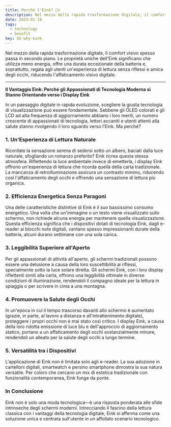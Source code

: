 ```yaml
---
title: Perché l'Eink? 🤷‍♀️
description: Nel mezzo della rapida trasformazione digitale, il comfort visivo spesso passa in secondo piano. Le proprietà uniche dell'Eink significano che utilizza meno energia, offre una durata eccezionale della batteria e, soprattutto, regala agli utenti un'esperienza di lettura senza riflessi e amica degli occhi, riducendo l'affaticamento visivo digitale.
date: 2023-01-10
tags:
  - technology
  - benefit
key: 02-why-eink
---
```

Nel mezzo della rapida trasformazione digitale, il comfort visivo spesso passa in secondo piano. Le proprietà uniche dell'Eink significano che utilizza meno energia, offre una durata eccezionale della batteria e, soprattutto, regala agli utenti un'esperienza di lettura senza riflessi e amica degli occhi, riducendo l'affaticamento visivo digitale.

---

**Il Vantaggio Eink: Perché gli Appassionati di Tecnologia Moderna si Stanno Orientando verso i Display Eink**

In un paesaggio digitale in rapida evoluzione, scegliere la giusta tecnologia di visualizzazione può essere fondamentale. Sebbene gli OLED colorati e gli LCD ad alta frequenza di aggiornamento abbiano i loro meriti, un numero crescente di appassionati di tecnologia, lettori accaniti e utenti attenti alla salute stanno rivolgendo il loro sguardo verso l'Eink. Ma perché?

### 1. **Un'Esperienza di Lettura Naturale**

Ricordate la sensazione serena di sedersi sotto un albero, baciati dalla luce naturale, sfogliando un romanzo preferito? Eink ricrea questa stessa atmosfera. Riflettendo la luce ambientale invece di emetterla, i display Eink offrono un'esperienza di lettura che ricorda quella della carta tradizionale. La mancanza di retroilluminazione assicura un contrasto minimo, riducendo così l'affaticamento degli occhi e offrendo una sensazione di lettura più organica.

### 2. **Efficienza Energetica Senza Paragoni**

Una delle caratteristiche distintive di Eink è il suo bassissimo consumo energetico. Una volta che un'immagine o un testo viene visualizzato sullo schermo, non richiede alcuna energia per mantenere quella visualizzazione. Questa efficienza significa che i dispositivi dotati di tecnologia Eink, dagli e-reader ai blocchi note digitali, vantano spesso impressionanti durate della batteria, alcuni durano settimane con una sola carica.

### 3. **Leggibilità Superiore all'Aperto**

Per gli appassionati di attività all'aperto, gli schermi tradizionali possono essere una delusione a causa della loro suscettibilità ai riflessi, specialmente sotto la luce solare diretta. Gli schermi Eink, con i loro display riflettenti simili alla carta, offrono una leggibilità ottimale in diverse condizioni di illuminazione, rendendoli il compagno ideale per la lettura in spiaggia o per scrivere in cima a una montagna.

### 4. **Promuovere la Salute degli Occhi**

In un'epoca in cui il tempo trascorso davanti allo schermo è aumentato (grazie, in parte, al lavoro a distanza e all'intrattenimento digitale), proteggere i propri occhi non è mai stato così critico. I display Eink, a causa della loro ridotta emissione di luce blu e dell'approccio di aggiornamento statico, portano a un affaticamento degli occhi sostanzialmente minore, rendendoli un alleato per la salute degli occhi a lungo termine.

### 5. **Versatilità tra i Dispositivi**

L'applicazione di Eink non è limitata solo agli e-reader. La sua adozione in cartelloni digitali, smartwatch e persino smartphone dimostra la sua natura versatile. Per coloro che cercano un mix di estetica tradizionale con funzionalità contemporanea, Eink funge da ponte.

### In Conclusione

Eink non è solo una moda tecnologica—è una risposta ponderata alle sfide intrinseche degli schermi moderni. Intrecciando il fascino della lettura classica con i vantaggi della tecnologia digitale, Eink si afferma come una soluzione unica e centrata sull'utente in un affollato scenario tecnologico.
